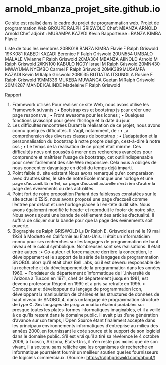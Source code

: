 # arnold_mbanza_projet_site.github.io
Ce site est réalisé dans le cadre du projet de programmation web.
Projet de programmation Web
GROUPE RALPH GRISWOLD
Chef: MBANZA ARNOLD Arnold
Chef adjoint : MUSAMPA KAZADI Kevin
Rapporteuse : BANZA KIMBA Flavie

Liste de tous les membres
20BK018	BANZA	KIMBA	Flavie	F	Ralph Griswold
19KK081	KABEDI	KAZADI	Berenice	F	Ralph Griswold
20UM554	UMBALO	MALALE	Vivianne	F	Ralph Griswold
20MA304	MBANZA	ARNOLD	Arnold	M	Ralph Griswold
20KN100	KABULO	NGOY	Israel	M	Ralph Griswold
20MN430	MWAYUMA	NYEMBO	Carmel	F	Ralph Griswold
20MK389	MUSAMPA	KAZADI	Kevin	M	Ralph Griswold
20BI035	BUTIATIA	ITSUNGILA	Rosine	F	Ralph Griswold
19MM336	MUKEBA	MUWANGA	Gaetan	M	Ralph Griswold
20MK287	MANDE	KALINDE	Madeleine	F	Ralph Griswold

Rapport 
1.	Framework utilisés
Pour réaliser ce site Web, nous avons utilisé les Framework suivants :
•	Bootstrap css et bootstrap js pour créer une page responsive ;
•	Front awesome pour les îcones ;
•	Quelques fonctions javascript pour gérer l’horloge et la date du jour.
2.	Les difficultés rencontrées
Durant la réalisation de ce projet, nous avons connu quelques difficultés. Il s’agit, notamment, de :
•	La compréhension des diverses classes de bootstrap ;
•	L’adaptation et la personnalisation du bootstrap à notre propre design, c’est-à-dire à notre css ;
•	Le temps de la réalisation de ce projet était minime.
Ces difficultés nous ont poussés à mener des recherches avancées pour comprendre et maîtriser l'usage de bootstrap, cet outil indispensable pour créer facilement des site Web responsive. Cela nous a obligés de nous concentrer davantage en dépit du temps déjà imparti.
3.	Point faible du site existant
Nous avons remarqué qu’en comparaison avec d’autres sites, le site de notre Ecole manque une horloge et une page d’accueil. En effet, sa page d’accueil actuelle n’est rien d’autre la page des événements ou des actualités.
4.	Point fort de notre proposition
Partant des faiblesses constatées sur le site actuel d’ESIS, nous avons proposé une page d’accueil comme l’entrée par défaut et une horloge placée à l’en-tête dudit site. Nous avons également modifié le header et reproduit le footer de notre site. Nous avons ajouté une bande de défilement des articles d’actualité. Il suffira de cliquer sur la bande pour que la page des événements soit ouverte.
5.	Biographie de Ralph GRISWOLD 
Le Dr Ralph E. Griswold est né le 19 mai 1934 à Modesto en Californie au États-Unis. Il était un informaticien connu pour ses recherches sur les langages de programmation de haut niveau et le calcul symbolique. Nombreuses sont ses réalisations. Il était entre autres :
•	Co-auteur et force majeure derrière la conception, le développement et le support de la série de langages de programmation SNOBOL alors qu’il était chez Bell Labs, où il est devenu responsable de la recherche et du développement de la programmation dans les années 1960.
•	Fondateur du département d’informatique de l’Université de l’Arizona à Tuscon en 1971, chef de département jusqu’en 1981, est devenu professeur Régent en 1990 et a pris sa retraite en 1995.
•	Concepteur et développeur du langage de programmation Icon, développant la manipulation de chaînes et les structures de données de haut niveau de SNOBOL4, dans un langage de programmation structuré de type C.
Ses langages de programmation étaient portables sur presque toutes les plates-formes informatiques imaginables, et il a veillé à ce qu’ils restent dans le domaine public. Il avait plus d’une génération d’avance sur son temps, l’Open Source étant finalement accepté dans les principaux environnements informatiques d’entreprise au milieu des années 2000, en fournissant le code source et le support de son logiciel dans le domaine public.
S’il est vrai qu’il a tiré sa révérence le 4 octobre 2006, à Tucson, Arizona, États-Unis, il n’en reste pas moins que de son vivant, il a soutenu sans relâche que les organismes de recherche en informatique pourraient fournir un meilleur soutien que les fournisseurs de logiciels commerciaux. (Source : https://ralphgriswold.com/about/)


